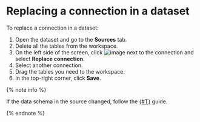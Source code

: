 # Replacing a connection in a dataset

To replace a connection in a dataset:

1. Open the dataset and go to the **Sources** tab.
1. Delete all the tables from the workspace.
1. On the left side of the screen, click ![image](../../../_assets/datalens/horizontal-ellipsis.svg) next to the connection and select **Replace connection**.
1. Select another connection.
1. Drag the tables you need to the workspace.
1. In the top-right corner, click **Save**.

{% note info %}

If the data schema in the source changed, follow the [{#T}](./update-field.md) guide.

{% endnote %}
